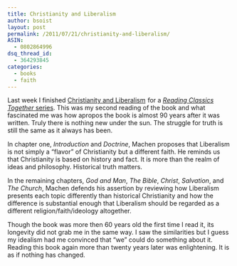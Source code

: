 ```yaml
---
title: Christianity and Liberalism
author: bsoist
layout: post
permalink: /2011/07/21/christianity-and-liberalism/
ASIN:
  - 0802864996
dsq_thread_id:
  - 364293845
categories:
  - books
  - faith
---
```

Last week I finished [Christianity and Liberalism][1]<img src="http://www.assoc-amazon.com/e/ir?t=&l=as2&o=1&a=0802864996&camp=217145&creative=399369" width="1" height="1" border="0" alt="" style="border:none !important; margin:0px !important;" /> for a [*Reading Classics Together* series][2]. This was my second reading of the book and what fascinated me was how apropos the book is almost 90 years after it was written. Truly there is nothing new under the sun. The struggle for truth is still the same as it always has been.

In chapter one, *Introduction* and *Doctrine*, Machen proposes that Liberalism is not simply a &#8220;flavor&#8221; of Christianity but a different faith. He reminds us that Christianity is based on history and fact. It is more than the realm of ideas and philosophy. Historical truth matters.

In the remaining chapters, *God and Man*, *The Bible*, *Christ*, *Salvation*, and *The Church*, Machen defends his assertion by reviewing how Liberalism presents each topic differently than historical Christianity and how the difference is substantial enough that Liberalism should be regarded as a different religion/faith/ideology altogether.

Though the book was more then 60 years old the first time I read it, its longevity did not grab me in the same way. I saw the similarities but I guess my idealism had me convinced that &#8220;we&#8221; could do something about it. Reading this book again more than twenty years later was enlightening. It is as if nothing has changed.

 [1]: http://www.amazon.com/gp/product/0802864996/ref=as_li_ss_tl?ie=UTF8&tag=weifyoasme-20&linkCode=as2&camp=217145&creative=399369&creativeASIN=0802864996
 [2]: http://www.challies.com/reading-classics-together/reading-classics-together-time-to-begin
